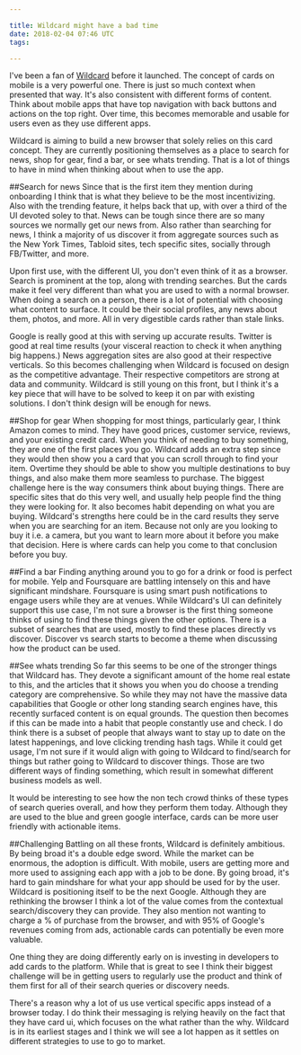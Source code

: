 ```yaml
---

title: Wildcard might have a bad time
date: 2018-02-04 07:46 UTC
tags: 

---
```


I've been a fan of [Wildcard](http://trywildcard.com/) before it launched. The concept of cards on mobile is a very powerful one. There is just so much context when presented that way. It's also consistent with different forms of content. Think about mobile apps that have top navigation with back buttons and actions on the top right. Over time, this becomes memorable and usable for users even as they use different apps.

Wildcard is aiming to build a new browser that solely relies on this card concept. They are currently positioning themselves as a place to search for news, shop for gear, find a bar, or see whats trending. That is a lot of things to have in mind when thinking about when to use the app.

##Search for news
Since that is the first item they mention during onboarding I think that is what they believe to be the most incentivizing. Also with the trending feature, it helps back that up, with over a third of the UI devoted soley to that. News can be tough since there are so many sources we normally get our news from. Also rather than searching for news, I think a majority of us discover it from aggregate sources such as the New York Times, Tabloid sites, tech specific sites, socially through FB/Twitter, and more.

Upon first use, with the different UI, you don't even think of it as a browser. Search is prominent at the top, along with trending searches. But the cards make it feel very different than what you are used to with a normal browser. When doing a search on a person, there is a lot of potential with choosing what content to surface. It could be their social profiles, any news about them, photos, and more. All in very digestible cards rather than stale links.

Google is really good at this with serving up accurate results. Twitter is good at real time results (your visceral reaction to check it when anything big happens.) News aggregation sites are also good at their respective verticals. So this becomes challenging when Wildcard is focused on design as the competitive advantage. Their respective competitors are strong at data and community. Wildcard is still young on this front, but I think it's a key piece that will have to be solved to keep it on par with existing solutions. I don't think design will be enough for news.

##Shop for gear
When shopping for most things, particularly gear, I think Amazon comes to mind. They have good prices, customer service, reviews, and your existing credit card. When you think of needing to buy something, they are one of the first places you go. Wildcard adds an extra step since they would then show you a card that you can scroll through to find your item. Overtime they should be able to show you multiple destinations to buy things, and also make them more seamless to purchase. The biggest challenge here is the way consumers think about buying things. There are specific sites that do this very well, and usually help people find the thing they were looking for. It also becomes habit depending on what you are buying. Wildcard's strengths here could be in the card results they serve when you are searching for an item. Because not only are you looking to buy it i.e. a camera, but you want to learn more about it before you make that decision. Here is where cards can help you come to that conclusion before you buy.

##Find a bar
Finding anything around you to go for a drink or food is perfect for mobile. Yelp and Foursquare are battling intensely on this and have significant mindshare. Foursquare is using smart push notifications to engage users while they are at venues. While Wildcard's UI can definitely support this use case, I'm not sure a browser is the first thing someone thinks of using to find these things given the other options. There is a subset of searches that are used, mostly to find these places directly vs discover. Discover vs search starts to become a theme when discussing how the product can be used.

##See whats trending
So far this seems to be one of the stronger things that Wildcard has. They devote a significant amount of the home real estate to this, and the articles that it shows you when you do choose a trending category are comprehensive. So while they may not have the massive data capabilities that Google or other long standing search engines have, this recently surfaced content is on equal grounds. The question then becomes if this can be made into a habit that people constantly use and check. I do think there is a subset of people that always want to stay up to date on the latest happenings, and love clicking trending hash tags. While it could get usage, I'm not sure if it would align with going to Wildcard to find/search for things but rather going to Wildcard to discover things. Those are two different ways of finding something, which result in somewhat different business models as well.

It would be interesting to see how the non tech crowd thinks of these types of search queries overall, and how they perform them today. Although they are used to the blue and green google interface, cards can be more user friendly with actionable items.

##Challenging
Battling on all these fronts, Wildcard is definitely ambitious. By being broad it's a double edge sword. While the market can be enormous, the adoption is difficult. With mobile, users are getting more and more used to assigning each app with a job to be done. By going broad, it's hard to gain mindshare for what your app should be used for by the user. Wildcard is positioning itself to be the next Google. Although they are rethinking the browser I think a lot of the value comes from the contextual search/discovery they can provide. They also mention not wanting to charge a % of purchase from the browser, and with 95% of Google's revenues coming from ads, actionable cards can potentially be even more valuable.

One thing they are doing differently early on is investing in developers to add cards to the platform. While that is great to see I think their biggest challenge will be in getting users to regularly use the product and think of them first for all of their search queries or discovery needs.

There's a reason why a lot of us use vertical specific apps instead of a browser today. I do think their messaging is relying heavily on the fact that they have card ui, which focuses on the what rather than the why. Wildcard is in its earliest stages and I think we will see a lot happen as it settles on different strategies to use to go to market.
